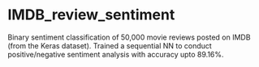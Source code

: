# IMDB_review_sentiment
Binary sentiment classification of 50,000 movie reviews posted on IMDB (from the Keras dataset). Trained a sequential NN to conduct positive/negative sentiment analysis with accuracy upto 89.16%.
